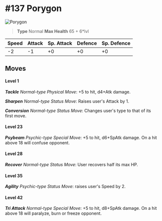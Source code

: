 # #137 Porygon


![Porygon](https://img.pokemondb.net/sprites/home/normal/1x/porygon.png)

> **Type** Normal
> **Max Health** 65 + 6\*lvl

| Speed | Attack | Sp. Attack | Defence | Sp. Defence |
| ----- | ------ | ---------- | ------- | ----------- |
| -2 | -1 | +0 | +0 | +0 |

## Moves
#### Level 1

***Tackle** Normal-type Physical Move*: +5 to hit, d4+Atk damage. 

***Sharpen** Normal-type Status Move*: Raises user's Attack by 1.

***Conversion** Normal-type Status Move*: Changes user's type to that of its first move.
#### Level 23

***Psybeam** Psychic-type Special Move*: +5 to hit, d6+SpAtk damage. On a hit above 18 will confuse opponent.
#### Level 28

***Recover** Normal-type Status Move*: User recovers half its max HP.
#### Level 35

***Agility** Psychic-type Status Move*: raises user's Speed by 2.
#### Level 42

***Tri Attack** Normal-type Special Move*: +5 to hit, d8+SpAtk damage. On a hit above 18 will paralyze, burn or freeze opponent.


